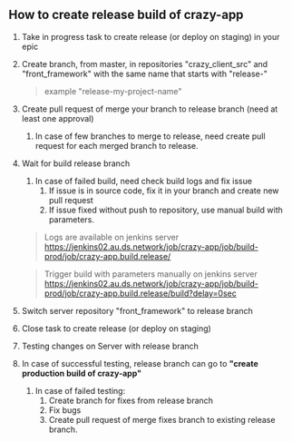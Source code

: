 How to create release build of crazy-app
--------

1. Take in progress task to create release (or deploy on staging) in your epic
2. Create branch, from master, in repositories "crazy_client_src" and "front_framework" with the same name that starts with "release-"
   > example "release-my-project-name"
3. Create pull request of merge your branch to release branch (need at least one approval)
   1. In case of few branches to merge to release, need create pull request for each merged branch to release.
4. Wait for build release branch
   1. In case of failed build, need check build logs and fix issue
      1. If issue is in source code, fix it in your branch and create new pull request
      2. If issue fixed without push to repository, use manual build with parameters.
   > Logs are available on jenkins server https://jenkins02.au.ds.network/job/crazy-app/job/build-prod/job/crazy-app.build.release/

   > Trigger build with parameters manually on jenkins server https://jenkins02.au.ds.network/job/crazy-app/job/build-prod/job/crazy-app.build.release/build?delay=0sec
5. Switch server repository "front_framework" to release branch
6. Close task to create release (or deploy on staging)
7. Testing changes on Server with release branch
8. In case of successful testing, release branch can go to **"create production build of crazy-app"**
   1. In case of failed testing:
      1. Create branch for fixes from release branch
      2. Fix bugs
      3. Create pull request of merge fixes branch to existing release branch.
